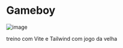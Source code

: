 # Gameboy

![image](https://github.com/Kintiz/Gameboy/assets/102155736/435d29a0-19d8-438b-80e9-fd6149cc776e)

treino com Vite e Tailwind com jogo da velha 
